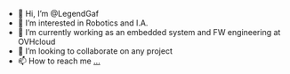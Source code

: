 - 👋 Hi, I’m @LegendGaf
- 👀 I’m interested in Robotics and I.A.
- 🚀 I’m currently working as an embedded system and FW engineering at OVHcloud
- 💞️ I’m looking to collaborate on any project 
- 📫 How to reach me [...](https://www.linkedin.com/in/aymane-gafaiti-b34a851b2/)

<!---
LegendGaf/LegendGaf is a ✨ special ✨ repository because its `README.md` (this file) appears on your GitHub profile.
You can click the Preview link to take a look at your changes.
--->
